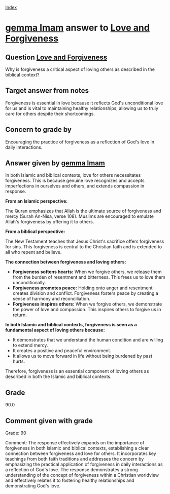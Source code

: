
[Index](../../index.md)
# [gemma Imam](../../answering_models/gemma_Imam.md) answer to [Love and Forgiveness](../../questions/Love_and_Forgiveness.md)

## Question [Love and Forgiveness](../../questions/Love_and_Forgiveness.md)
Why is forgiveness a critical aspect of loving others as described in the biblical context?

## Target answer from notes
Forgiveness is essential in love because it reflects God's unconditional love for us and is vital to maintaining healthy relationships, allowing us to truly care for others despite their shortcomings.

## Concern to grade by
Encouraging the practice of forgiveness as a reflection of God's love in daily interactions.

## Answer given by [gemma Imam](../../answering_models/gemma_Imam.md)
In both Islamic and biblical contexts, love for others necessitates forgiveness. This is because genuine love recognizes and accepts imperfections in ourselves and others, and extends compassion in response.

**From an Islamic perspective:**

The Quran emphasizes that Allah is the ultimate source of forgiveness and mercy (Surah An-Nisa, verse 108). Muslims are encouraged to emulate Allah's forgiveness by offering it to others.

**From a biblical perspective:**

The New Testament teaches that Jesus Christ's sacrifice offers forgiveness for sins. This forgiveness is central to the Christian faith and is extended to all who repent and believe.

**The connection between forgiveness and loving others:**

* **Forgiveness softens hearts:** When we forgive others, we release them from the burden of resentment and bitterness. This frees us to love them unconditionally.
* **Forgiveness promotes peace:** Holding onto anger and resentment creates division and conflict. Forgiveness fosters peace by creating a sense of harmony and reconciliation.
* **Forgiveness inspires others:** When we forgive others, we demonstrate the power of love and compassion. This inspires others to forgive us in return.

**In both Islamic and biblical contexts, forgiveness is seen as a fundamental aspect of loving others because:**

* It demonstrates that we understand the human condition and are willing to extend mercy.
* It creates a positive and peaceful environment.
* It allows us to move forward in life without being burdened by past hurts.

Therefore, forgiveness is an essential component of loving others as described in both the Islamic and biblical contexts.

## Grade
90.0

## Comment given with grade
Grade: 90

Comment: The response effectively expands on the importance of forgiveness in both Islamic and biblical contexts, establishing a clear connection between forgiveness and love for others. It incorporates key teachings from both faith traditions and addresses the concern by emphasizing the practical application of forgiveness in daily interactions as a reflection of God's love. The response demonstrates a strong understanding of the concept of forgiveness within a Christian worldview and effectively relates it to fostering healthy relationships and demonstrating God's love.
